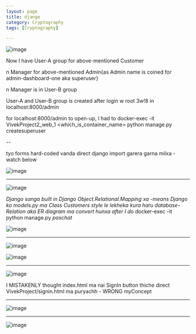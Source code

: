 ```yaml
---
layout: page
title: django
category: Cryptography
tags: [Cryptography]

---
```


![image](https://github.com/user-attachments/assets/fc73c800-4e94-4043-a2bb-3dac5acb9395)

Now I have User-A group for above-mentioned Customer 

n Manager for above-mentioned Admin{as Admin name is coined for admin-dashboard-one aka superuser} 

n Manager is in User-B group

User-A and User-B group is created after login w root 3w!8 in localhost:8000/admin

for localhost:8000/admin to open-up, I had to docker-exec -it VivekProject2_web_1 <which_is_container_name> python manage.py createsuperuser 

--

tyo forms hard-coded vanda direct django import garera garna milxa - watch below

![image](https://github.com/user-attachments/assets/11b322a8-7f2d-490f-95e6-092e1e260d65)


---
![image](https://github.com/user-attachments/assets/2995d1f0-e6a1-4e3a-a5f8-f2c88f22193e)

_Django sanga built in Django Object.Relational.Mapping xa -means Django ko models.py ma Class Customers style le lekheka kura haru database-Relation aka ER diagram ma convert hunxa after I do_
docker-exec -it python manage.py _paschat_

![image](https://github.com/user-attachments/assets/de8464b7-84ee-4e77-a5d1-447d4d82016e)

---
![image](https://github.com/user-attachments/assets/e8c5d533-116d-438a-b59e-8f6a3a9016ab)

![image](https://github.com/user-attachments/assets/941bcef0-5598-4cf2-9019-c1ec44007dc7)

---
![image](https://github.com/user-attachments/assets/9e72dbce-b2c8-4b89-bb2f-4a8866704bb8)

I MISTAKENLY thought index.html ma nai SignIn button thiche direct VivekProject/signin.html ma puryachh - WRONG myConcept

---
![image](https://github.com/user-attachments/assets/6760bcb0-84b2-46bd-8fcb-32c0a7e6f457)

---
![image](https://github.com/user-attachments/assets/79c716e6-38ea-4671-8b13-2c681be1d515)

